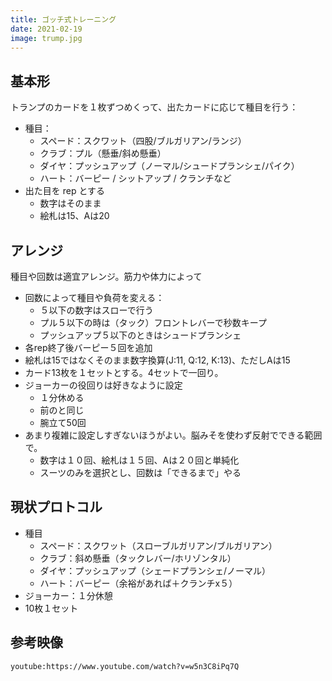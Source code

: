 ```yaml
---
title: ゴッチ式トレーニング
date: 2021-02-19
image: trump.jpg
---
```


## 基本形
トランプのカードを１枚ずつめくって、出たカードに応じて種目を行う：

- 種目：
    - スペード：スクワット（四股/ブルガリアン/ランジ）
    - クラブ：プル（懸垂/斜め懸垂）
    - ダイヤ：プッシュアップ（ノーマル/シュードプランシェ/パイク）
    - ハート：バーピー / シットアップ / クランチなど
- 出た目を rep とする
    - 数字はそのまま
    - 絵札は15、Aは20


## アレンジ

種目や回数は適宜アレンジ。筋力や体力によって

- 回数によって種目や負荷を変える：
    - ５以下の数字はスローで行う
    - プル５以下の時は（タック）フロントレバーで秒数キープ
    - プッシュアップ５以下のときはシュードプランシェ
- 各rep終了後バーピー５回を追加
- 絵札は15ではなくそのまま数字換算(J:11, Q:12, K:13)、ただしAは15
- カード13枚を１セットとする。4セットで一回り。
- ジョーカーの役回りは好きなように設定
    - １分休める
    - 前のと同じ
    - 腕立て50回
- あまり複雑に設定しすぎないほうがよい。脳みそを使わず反射でできる範囲で。    
    - 数字は１０回、絵札は１５回、Aは２０回と単純化
    - スーツのみを選択とし、回数は「できるまで」やる

## 現状プロトコル

- 種目
    - スペード：スクワット（スローブルガリアン/ブルガリアン）
    - クラブ：斜め懸垂（タックレバー/ホリゾンタル）
    - ダイヤ：プッシュアップ（シェードプランシェ/ノーマル）
    - ハート：バーピー（余裕があれば＋クランチx５）
- ジョーカー：１分休憩
- 10枚１セット


## 参考映像
`youtube:https://www.youtube.com/watch?v=w5n3C8iPq7Q`        